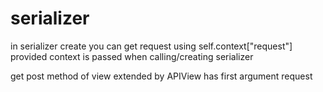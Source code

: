 # serializer
in serializer create you can get request using self.context["request"] provided context is passed when calling/creating serializer

get post method of view extended by APIView has first argument request



